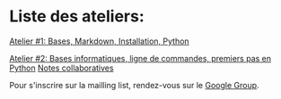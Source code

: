 Liste des ateliers:
===================

[Atelier #1: Bases, Markdown, Installation, Python](https://github.com/HackYourPhd/ateliers-open-geek/blob/master/Atelier%231.md)

[Atelier #2: Bases informatiques, ligne de commandes, premiers pas en Python](https://github.com/HackYourPhd/ateliers-open-geek/blob/master/Atelier%232.md)
[Notes collaboratives](https://github.com/HackYourPhd/ateliers-open-geek/blob/master/Atelier%232_Notes.md)

Pour s'inscrire sur la mailling list, rendez-vous sur le [Google Group](https://groups.google.com/forum/#!forum/open-geek).
